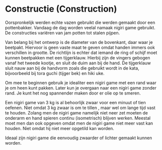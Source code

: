 # Constructie (Construction)

Oorspronkelijk werden echte vazen gebruikt die werden gemaakt door een pottenbakker. Vandaag de dag worden veelal namaak nigiri game gebruikt. De constructies variëren van jam potten tot stalen pijpen.

Van belang bij het ontwerp is de diameter van de bovenkant, daar waar je beetpakt. Hiervoor is geen vaste maat te geven omdat handen immers ook verschillen in grootte. De richtlijn is echter dat iemand de ring of schijf moet kunnen beetpakken met een tijgerklauw. Hierbij zijn de vingers gebogen vanaf het tweede kootje, en sluit de duim aan bij de hand. De tijgerklauw sluit nauw aan bij de handvorm zoals die gebruikt wordt in de kata, bijvoorbeeld bij tora guchi (tijger bek) en hiki uke.

Om mee te beginnen gebruik je idealiter een nigiri game met een rand waar je om heen kunt pakken. Later kun je overgaan naar een nigiri game zonder rand. Je kunt het nog spannender maken door er olie op te smeren.

Een nigiri game van 3 kg is al behoorlijk zwaar voor een minuut of tien oefenen. Niet omdat 3 kg zwaar is om te tillen , maar wel om lange tijd vast te houden. Zolang men de nigiri game namelijk niet neer zet moeten de onderarm en hand spieren continu (isometrisch) blijven werken. Meestal moet men dan ook opgeven omdat men de nigiri game niet meer vast kan houden. Niet omdat hij niet meer opgetild kan worden.

Ideaal zijn nigiri game die eenvoudig zwaarder of lichter gemaakt kunnen worden. 